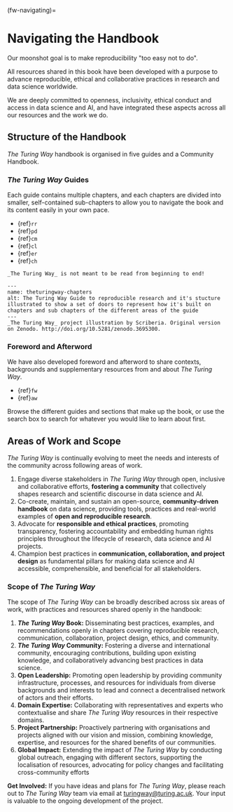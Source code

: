 (fw-navigating)=
# Navigating the Handbook

Our moonshot goal is to make reproducibility "too easy not to do".

All resources shared in this book have been developed with a purpose to advance reproducible, ethical and collaborative practices in research and data science worldwide.

We are deeply committed to openness, inclusivity, ethical conduct and access in data science and AI, and have integrated these aspects across all our resources and the work we do.

## Structure of the Handbook

_The Turing Way_ handbook is organised in five guides and a Community Handbook.

### _The Turing Way_ Guides

Each guide contains multiple chapters, and each chapters are divided into smaller, self-contained sub-chapters to allow you to navigate the book and its content easily in your own pace. 

* {ref}`rr`
* {ref}`pd`
* {ref}`cm`
* {ref}`cl`
* {ref}`er`
* {ref}`ch`

```{admonition} Reminder
_The Turing Way_ is not meant to be read from beginning to end!
```

```{figure} ../figures/theturingway-chapters.*
---
name: theturingway-chapters
alt: The Turing Way Guide to reproducible research and it's stucture illustrated to show a set of doors to represent how it's built on chapters and sub chapters of the different areas of the guide
---
_The Turing Way_ project illustration by Scriberia. Original version on Zenodo. http://doi.org/10.5281/zenodo.3695300.
```

### Foreword and Afterword

We have also developed foreword and afterword to share contexts, backgrounds and supplementary resources from and about _The Turing Way_.

* {ref}`fw`
* {ref}`aw`

Browse the different guides and sections that make up the book, or use the search box to search for whatever you would like to learn about first.

## Areas of Work and Scope

_The Turing Way_ is continually evolving to meet the needs and interests of the community across following areas of work.

1. Engage diverse stakeholders in _The Turing Way_ through open, inclusive and collaborative efforts, **fostering a community** that collectively shapes research and scientific discourse in data science and AI.
2. Co-create, maintain, and sustain an open-source, **community-driven handbook** on data science, providing tools, practices and real-world examples of **open and reproducible research**.
3. Advocate for **responsible and ethical practices**, promoting transparency, fostering accountability and embedding human rights principles throughout the lifecycle of research, data science and AI projects. 
4. Champion best practices in **communication, collaboration, and project design** as fundamental pillars for making data science and AI accessible, comprehensible, and beneficial for all stakeholders.

### Scope of _The Turing Way_

The scope of _The Turing Way_ can be broadly described across six areas of work, with practices and resources shared openly in the handbook:

1. **_The Turing Way_ Book:** Disseminating best practices, examples, and recommendations openly in chapters covering reproducible research, communication, collaboration, project design, ethics, and community.
2. **_The Turing Way_ Community:** Fostering a diverse and international community, encouraging contributions, building upon existing knowledge, and collaboratively advancing best practices in data science.
3. **Open Leadership:** Promoting open leadership by providing community infrastructure, processes, and resources for individuals from diverse backgrounds and interests to lead and connect a decentralised network of actors and their efforts.
4. **Domain Expertise:** Collaborating with representatives and experts who contextualise and share _The Turing Way_ resources in their respective domains.
5. **Project Partnership:** Proactively partnering with organisations and projects aligned with our vision and mission, combining knowledge, expertise, and resources for the shared benefits of our communities.
6. **Global Impact:** Extending the impact of _The Turing Way_ by conducting global outreach, engaging with different sectors, supporting the localisation of resources, advocating for policy changes and facilitating cross-community efforts


**Get Involved:** If you have ideas and plans for _The Turing Way_, please reach out to _The Turing Way_ team via email at [turingway@turing.ac.uk](mailto:turingway@turing.ac.uk). Your input is valuable to the ongoing development of the project.